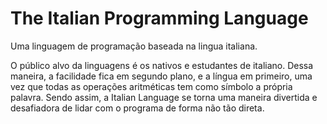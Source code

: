 # The Italian Programming Language
Uma linguagem de programação baseada na lingua italiana.


O público alvo da linguagens é os nativos e estudantes de italiano.  Dessa maneira, a facilidade fica em segundo plano, e a língua em primeiro, uma vez que todas as operações aritméticas tem como símbolo a própria palavra. Sendo assim, a Italian Language se torna uma maneira divertida e desafiadora de lidar com o programa de forma não tão direta. 

